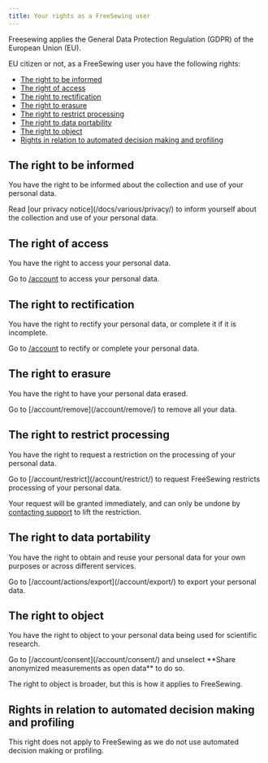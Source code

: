 ```yaml
---
title: Your rights as a FreeSewing user
---
```


Freesewing applies the General Data Protection Regulation (GDPR) of the European Union (EU).

EU citizen or not, as a FreeSewing user you have the following rights:

- [The right to be informed](#the-right-to-be-informed)
- [The right of access](#the-right-of-access)
- [The right to rectification](#the-right-to-rectification)
- [The right to erasure](#the-right-to-erasure)
- [The right to restrict processing](#the-right-to-restrict-processing)
- [The right to data portability](#the-right-to-data-portability)
- [The right to object](#the-right-to-object)
- [Rights in relation to automated decision making and profiling](#rights-in-relation-to-automated-decision-making-and-profiling)

## The right to be informed

You have the right to be informed about the collection and use of your personal data.

<Tip>
Read [our privacy notice](/docs/various/privacy/) to inform yourself about the collection and use of your personal data.
</Tip>

## The right of access

You have the right to access your personal data.

<Tip>

Go to [/account](/account/) to access your personal data.
</Tip>

## The right to rectification

You have the right to rectify your personal data, or complete it if it is incomplete.

<Tip>

Go to [/account](/account/) to rectify or complete your personal data.
</Tip>

## The right to erasure

You have the right to have your personal data erased.

<Tip>
Go to [/account/remove](/account/remove/) to remove all your data.
</Tip>

## The right to restrict processing

You have the right to request a restriction on the processing of your personal data.

<Tip>
Go to [/account/restrict](/account/restrict/) to request FreeSewing restricts processing of your personal data.
</Tip>

<Warning>

Your request will be granted immediately, and can only be undone by [contacting support](/support/) to lift the restriction.

</Warning>

## The right to data portability

You have the right to obtain and reuse your personal data for your own purposes or across different services.

<Tip>
Go to [/account/actions/export](/account/export/) to export your personal data.
</Tip>

## The right to object

You have the right to object to your personal data being used for scientific research.

<Tip>
Go to [/account/consent](/account/consent/) and unselect **Share anonymized measurements as open data** to do so.
</Tip>

<Note>

The right to object is broader, but this is how it applies to FreeSewing.

</Note>

## Rights in relation to automated decision making and profiling

This right does not apply to FreeSewing as we do not use automated decision making or profiling.

